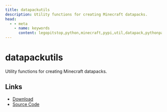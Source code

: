 ```yaml
---
title: datapackutils
description: Utility functions for creating Minecraft datapacks.
head:
  - - meta
    - name: keywords
      content: legopitstop,python,minecraft,pypi,util,datapack,pythonpackage
---
```


# datapackutils

Utility functions for creating Minecraft datapacks.

## Links

- [Download](https://github.com/legopitstop/datapackutils/releases)
- [Source Code](https://github.com/legopitstop/datapackutils)
